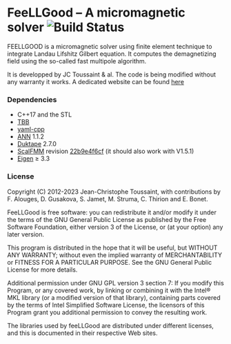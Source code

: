 # FeeLLGood – A micromagnetic solver ![Build Status](https://github.com/feellgood/FeeLLGood/actions/workflows/tests.yml/badge.svg)

FEELLGOOD is a micromagnetic solver using finite element technique to integrate Landau Lifshitz Gilbert equation. It computes the demagnetizing field using the so-called fast multipole algorithm.

It is developped by JC Toussaint & al.
The code is being modified without any warranty it works. A dedicated website can be found [here][]  

### Dependencies

* C++17 and the STL
* [TBB][]
* [yaml-cpp][]
* [ANN][] 1.1.2
* [Duktape][] 2.7.0
* [ScalFMM][] revision [22b9e4f6cf][ScalFMM-rev] (it should also work with V1.5.1)
* [Eigen][] ≥ 3.3

### License

Copyright (C) 2012-2023  Jean-Christophe Toussaint, with contributions by F. Alouges, D. Gusakova, S. Jamet, M. Struma, C. Thirion and E. Bonet.

FeeLLGood is free software: you can redistribute it and/or modify it under the terms of the GNU General Public License as published by the Free Software Foundation, either version 3 of the License, or (at your option) any later version.

This program is distributed in the hope that it will be useful, but WITHOUT ANY WARRANTY; without even the implied warranty of MERCHANTABILITY or FITNESS FOR A PARTICULAR PURPOSE.  See the GNU General Public License for more details.

Additional permission under GNU GPL version 3 section 7: If you modify this Program, or any covered work, by linking or combining it with the Intel® MKL library (or a modified version of that library), containing parts covered by the terms of Intel Simplified Software License, the licensors of this Program grant you additional permission to convey the resulting work.

The libraries used by feeLLGood are distributed under different licenses, and this is documented in their respective Web sites.

[here]: https://feellgood.neel.cnrs.fr/
[TBB]: https://www.threadingbuildingblocks.org/
[yaml-cpp]: https://github.com/jbeder/yaml-cpp
[ANN]: https://www.cs.umd.edu/~mount/ANN/
[Duktape]: https://duktape.org/
[ScalFMM]: https://gitlab.inria.fr/solverstack/ScalFMM/
[ScalFMM-rev]: https://gitlab.inria.fr/solverstack/ScalFMM/-/archive/22b9e4f6cf4ea721d71198a71e3f5d2c5ae5e7cc/ScalFMM-22b9e4f6cf4ea721d71198a71e3f5d2c5ae5e7cc.tar.gz
[Eigen]: https://eigen.tuxfamily.org/
